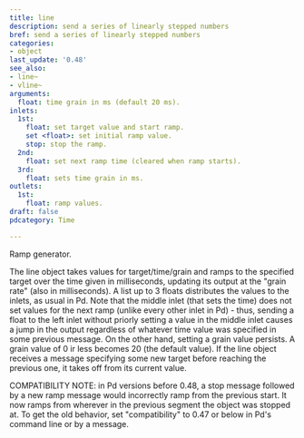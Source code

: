 ```yaml
---
title: line
description: send a series of linearly stepped numbers
bref: send a series of linearly stepped numbers
categories:
- object
last_update: '0.48'
see_also:
- line~
- vline~
arguments:
  float: time grain in ms (default 20 ms).
inlets:
  1st:
    float: set target value and start ramp.
    set <float>: set initial ramp value.
    stop: stop the ramp.
  2nd:
    float: set next ramp time (cleared when ramp starts).
  3rd:
    float: sets time grain in ms.
outlets:
  1st:
    float: ramp values.
draft: false
pdcategory: Time

---
```

Ramp generator.

The line object takes values for target/time/grain and ramps to the specified target over the time given in milliseconds,  updating its output at the "grain rate" (also in milliseconds). A list up to 3 floats distributes the values to the inlets,  as usual in Pd. Note that the middle inlet (that sets the time) does not set values for the next ramp (unlike every other inlet in Pd) - thus,  sending a float to the left inlet without priorly setting a value in the middle inlet causes a jump in the output regardless of whatever time value was specified in some previous message. On the other hand,  setting a grain value persists. A grain value of 0 ir less becomes 20 (the default value). If the line object receives a message specifying some new target before reaching the previous one,  it takes off from its current value.

COMPATIBILITY NOTE: in Pd versions before 0.48,  a stop message followed by a new ramp message would incorrectly ramp from the previous start. It now ramps from wherever in the previous segment the object was stopped at. To get the old behavior,  set "compatibility" to 0.47 or below in Pd's command line or by a message.
